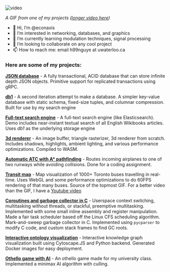 ![video](/ezgif-2-23ab435b8008.gif)

*A GIF from one of my projects ([longer video here](https://youtu.be/sEx_jOtT0IM))*

- 👋 Hi, I’m @econaxis
- 👀 I’m interested in networking, databases, and graphics
- 🌱 I’m currently learning modulation techniques, signal processing
- 💞️ I’m looking to collaborate on any cool project
- 📫 How to reach me: email h99nguye at uwaterloo.ca

### Here are some of my projects:

[**JSON database**](https://github.com/econaxis/database) - A fully transactional, ACID database that can store infinite depth JSON objects. Primitive support for replicated transactions using gRPC. 

[**db1**](https://github.com/econaxis/db1) - A second iteration attempt to make a database. A simpler key-value database with static schema, fixed-size tuples, and columnar compression. Built for use by my search engine

[**Full-text search engine**](https://github.com/econaxis/search) - A full-text search engine (like Elasticsearch). Demo includes near-instant textual search of all English Wikibooks articles. Uses *db1* as the underlying storage engine

[**3d renderer**](https://github.com/econaxis/renderer) - An image buffer, triangle rasterizer, 3d renderer from scratch. Includes shadows, highlights, ambient lighting, and various performance optimizations. Compiled to WASM.

[**Automatic ATC with A\* pathfinding**](https://github.com/econaxis/atc/) - Routes incoming airplanes to one of two runways while avoiding collisions. Done for a coding assignment. 

[**Transit map**](https://github.com/econaxis/transit) - 
Map visualization of 1000+ Toronto buses travelling in real-time. Uses WebGL and some performance optimizations to do 60FPS rendering of that many buses.
Source of the topmost GIF.
For a better video than the GIF, I have a [Youtube video](https://youtu.be/sEx_jOtT0IM)

[**Coroutines and garbage collector in C**](https://github.com/econaxis/coroutines) - 
Userspace context switching, multitasking without threads, or stackful, preemptive multitasking. Implemented with some small inline assembly and register manipulation. Made a fair task scheduler based off the Linux CFS scheduling algorithm.
Mark-and-sweep garbage collector in C. Implemented using `pycparser` to modify C code, and custom stack frames to find GC roots. 

[**Interactive ontology visualization**](https://github.com/climateMind/climatemind-ontology-visualization) -
Interactive knowledge graph visualization built using Cytoscape.JS and Python backend. Generated Docker images for easy deployment. 

[**Othello game with AI**](https://github.com/econaxis/othello) -
An othello game made for my university class. Implemented a minimax AI algorithm with culling. 


<!---
econaxis/econaxis is a ✨ special ✨ repository because its `README.md` (this file) appears on your GitHub profile.
You can click the Preview link to take a look at your changes.
--->
